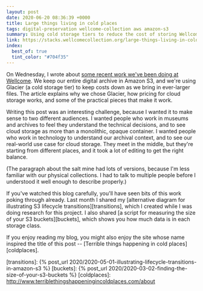 ```yaml
---
layout: post
date: 2020-06-20 08:36:39 +0000
title: Large things living in cold places
tags: digital-preservation wellcome-collection aws amazon-s3
summary: Using cold storage tiers to reduce the cost of storing Wellcome's digital collections in the cloud.
link: https://stacks.wellcomecollection.org/large-things-living-in-cold-places-66cbc3603e14
index:
  best_of: true
  tint_color: "#704f35"
---
```


On Wednesday, I wrote about [some recent work we've been doing at Wellcome][stacks].
We keep our entire digital archive in Amazon S3, and we're using Glacier (a cold storage tier) to keep costs down as we bring in ever-larger files.
The article explains why we chose Glacier, how pricing for cloud storage works, and some of the practical pieces that make it work.

Writing this post was an interesting challenge, because I wanted it to make sense to two different audiences.
I wanted people who work in museums and archives to feel they understand the technical decisions, and to see cloud storage as more than a monolithic, opaque container.
I wanted people who work in technology to understand our archival context, and to see our real-world use case for cloud storage.
They meet in the middle, but they're starting from different places, and it took a lot of editing to get the right balance.

(The paragraph about the salt mine had lots of versions, because I'm less familiar with our physical collections.
I had to talk to multiple people before I understood it well enough to describe properly.)

If you've watched this blog carefully, you'll have seen bits of this work poking through already.
Last month I shared my [alternative diagram for illustrating S3 lifecycle transitions][transitions], which I created while I was doing research for this project.
I also shared [a script for measuring the size of your S3 buckets][buckets], which shows you how much data is in each storage class.

If you enjoy reading my blog, you might also enjoy the site whose name inspired the title of this post -- [Terrible things happening in cold places][coldplaces].

[stacks]: https://stacks.wellcomecollection.org/large-things-living-in-cold-places-66cbc3603e14
[transitions]: {% post_url 2020/2020-05-01-illustrating-lifecycle-transitions-in-amazon-s3 %}
[buckets]: {% post_url 2020/2020-03-02-finding-the-size-of-your-s3-buckets %}
[coldplaces]: http://www.terriblethingshappeningincoldplaces.com/about
